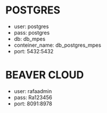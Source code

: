 


# POSTGRES
   - user: postgres
   - pass: postgres
   - db: db_mpes
   - conteiner_name: db_postgres_mpes
   - port: 5432:5432

# BEAVER CLOUD
   - user: rafaadmin
   - pass: Ra123456
   - port: 8091:8978
   
